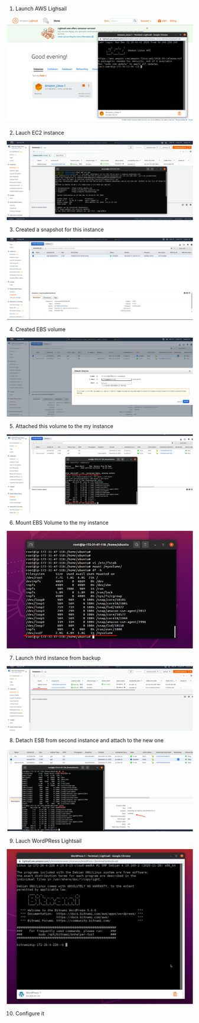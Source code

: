

1. Launch AWS Lighsail


<img src="AWS_images/AWSLightsail.png">


2. Lauch EC2 instance


<img src="AWS_images/ec2.png">


3. Created a snapshot for this instance


<img src="AWS_images/Snapshot.png">


4. Created EBS volume


<img src="AWS_images/EBS.png">


5. Attached this volume to the my instance


<img src="AWS_images/attached.png">


6. Mount EBS Volume to the my instance


<img src="AWS_images/MountVolume.png">


7. Launch third instance from backup


<img src="AWS_images/LaunchBackup.png">


8. Detach ESB from second instance and attach to the new one


<img src="AWS_images/Detach.png">


9. Lauch WordPRess Lightsail 


<img src="AWS_images/wordpress.png">


10. Configure it


